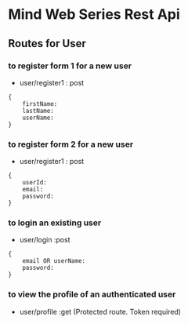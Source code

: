 # Mind Web Series Rest Api

## Routes for User

### to register form 1 for a new user

- user/register1 : post

```
{
    firstName:
    lastName:
    userName:
}
```

### to register form 2 for a new user

- user/register1 : post

```
{
    userId:
    email:
    password:
}
```

### to login an existing user

- user/login :post

```
{
    email OR userName:
    password:
}
```

### to view the profile of an authenticated user

- user/profile :get (Protected route. Token required)
